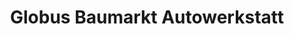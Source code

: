 ---
title: "Globus Baumarkt Autowerkstatt"
url: /weinheim/globus-baumarkt-autowerkstatt/
shop: Autowerkstatt
---
